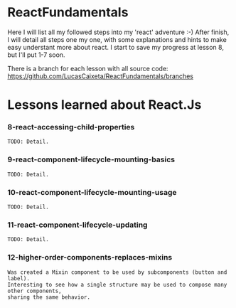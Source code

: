 # ReactFundamentals

Here I will list all my followed steps into my 'react' adventure :-)
After finish, I will detail all steps one my one, with some explanations and hints to make easy understant more about react.
I start to save my progress at lesson 8, but I'll put 1-7 soon.

There is a branch for each lesson with all source code: https://github.com/LucasCaixeta/ReactFundamentals/branches

# Lessons learned about React.Js
### 8-react-accessing-child-properties
    TODO: Detail.

### 9-react-component-lifecycle-mounting-basics
    TODO: Detail.
  
### 10-react-component-lifecycle-mounting-usage
    TODO: Detail.
  
### 11-react-component-lifecycle-updating
    TODO: Detail.
    
### 12-higher-order-components-replaces-mixins
    Was created a Mixin component to be used by subcomponents (button and label). 
    Interesting to see how a single structure may be used to compose many other components, 
    sharing the same behavior.
